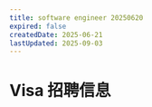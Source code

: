 ```yaml
---
title: software engineer 20250620
expired: false
createdDate: 2025-06-21
lastUpdated: 2025-09-03
---
```


# Visa 招聘信息

<JobPostingTable job-posting-json-path="visa/data/software-engineer-20250620.json" />
